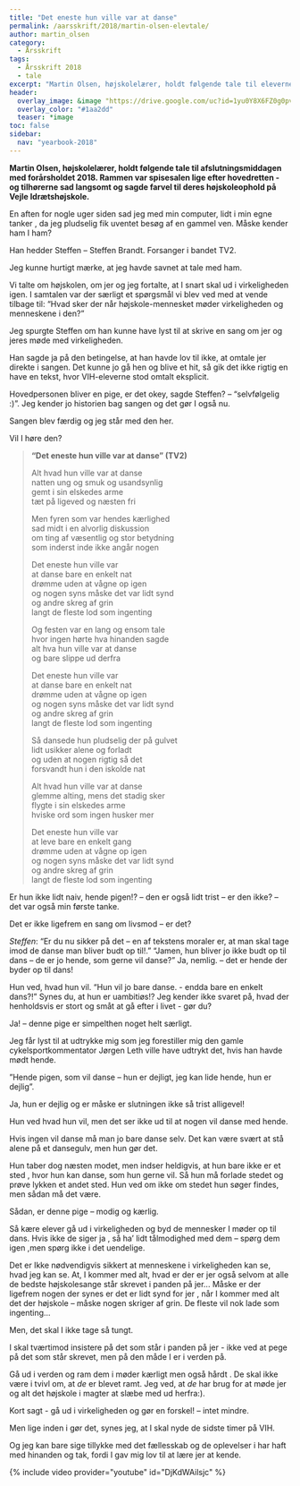 ```yaml
---
title: "Det eneste hun ville var at danse"
permalink: /aarsskrift/2018/martin-olsen-elevtale/
author: martin_olsen
category:
  - Årsskrift
tags:
  - Årsskrift 2018
  - tale
excerpt: "Martin Olsen, højskolelærer, holdt følgende tale til eleverne ved afslutningsmiddagen med forårsholdet 2018."
header:
  overlay_image: &image "https://drive.google.com/uc?id=1yu0Y8X6FZ0g0pvJQwWj_RMP4gDXDHpP3"
  overlay_color: "#1aa2dd"
  teaser: *image 
toc: false
sidebar:
  nav: "yearbook-2018"
---
```


**Martin Olsen, højskolelærer, holdt følgende tale til afslutningsmiddagen med forårsholdet 2018. Rammen var spisesalen lige efter hovedretten - og tilhørerne sad langsomt og sagde farvel til deres højskoleophold på Vejle Idrætshøjskole.**

En aften for nogle uger siden sad jeg med min computer, lidt i min egne tanker , da jeg pludselig fik uventet besøg af en gammel ven. Måske kender ham I ham?

Han hedder Steffen – Steffen Brandt. Forsanger i bandet TV2.

Jeg kunne hurtigt mærke, at jeg havde savnet at tale med ham.

Vi talte om højskolen, om jer og jeg fortalte, at I snart skal ud i virkeligheden igen.
I samtalen var der særligt et spørgsmål vi blev ved med at vende tilbage til: “Hvad sker der når højskole-mennesket møder virkeligheden og menneskene i den?”

Jeg spurgte Steffen om han kunne have lyst til at skrive en sang om jer og jeres møde med virkeligheden.

Han sagde ja på den betingelse, at han havde lov til ikke, at omtale jer direkte i sangen.
Det kunne jo gå hen og blive et hit, så gik det ikke rigtig en have en tekst, hvor VIH-eleverne stod omtalt eksplicit.

Hovedpersonen bliver en pige, er det okey, sagde Steffen? – “selvfølgelig :)”.
Jeg kender jo historien bag sangen og det gør I også nu.

Sangen blev færdig og jeg står med den her.

Vil I høre den?
 
> **“Det eneste hun ville var at danse” (TV2)**
>
> Alt hvad hun ville var at danse  
> natten ung og smuk og usandsynlig  
> gemt i sin elskedes arme  
> tæt på ligeved og næsten fri
>
> Men fyren som var hendes kærlighed  
> sad midt i en alvorlig diskussion  
> om ting af væsentlig og stor betydning  
> som inderst inde ikke angår nogen
>
> Det eneste hun ville var  
> at danse bare en enkelt nat  
> drømme uden at vågne op igen  
> og nogen syns måske det var lidt synd  
> og andre skreg af grin  
> langt de fleste lod som ingenting
> 
> Og festen var en lang og ensom tale  
> hvor ingen hørte hva hinanden sagde  
> alt hva hun ville var at danse  
> og bare slippe ud derfra
>
> Det eneste hun ville var  
> at danse bare en enkelt nat  
> drømme uden at vågne op igen  
> og nogen syns måske det var lidt synd  
> og andre skreg af grin  
> langt de fleste lod som ingenting
>
> Så dansede hun pludselig der på gulvet  
> lidt usikker alene og forladt  
> og uden at nogen rigtig så det  
> forsvandt hun i den iskolde nat
>
> Alt hvad hun ville var at danse  
> glemme alting, mens det stadig sker  
> flygte i sin elskedes arme  
> hviske ord som ingen husker mer
>
> Det eneste hun ville var  
> at leve bare en enkelt gang  
> drømme uden at vågne op igen  
> og nogen syns måske det var lidt synd  
> og andre skreg af grin  
> langt de fleste lod som ingenting

Er hun ikke lidt naiv, hende pigen!? – den er også lidt trist – er den ikke? – det var også min første tanke.

Det er ikke ligefrem en sang om livsmod – er det?

_Steffen_: “Er du nu sikker på det – en af tekstens moraler er, at man skal tage imod de danse man bliver budt op til!.” “Jamen, hun bliver jo ikke budt op til dans – de er jo hende, som gerne vil danse?” Ja, nemlig. – det er hende der byder op til dans! 

Hun ved, hvad hun vil. “Hun vil jo bare danse. -  endda bare en enkelt dans?!” Synes du, at hun er uambitiøs!? Jeg kender ikke svaret på, hvad der henholdsvis er stort og småt at gå efter i livet - gør du?

Ja! – denne pige er simpelthen noget helt særligt.

Jeg får lyst til at udtrykke mig som jeg forestiller mig den gamle cykelsportkommentator Jørgen Leth ville have udtrykt det, hvis han havde mødt hende.

”Hende pigen, som vil danse – hun er dejligt, jeg kan lide hende, hun er dejlig”.

Ja, hun er dejlig og er måske er slutningen ikke så trist alligevel!

Hun ved hvad hun vil, men det ser ikke ud til at nogen vil danse med hende.

Hvis ingen vil danse må man jo bare danse selv. Det kan være svært at stå alene på et dansegulv, men hun gør det.

Hun taber dog næsten modet, men indser heldigvis, at hun bare ikke er et sted , hvor hun kan danse, som hun gerne vil. Så hun må forlade stedet og prøve lykken et andet sted. Hun ved om ikke om stedet hun søger findes, men sådan må det være. 

Sådan, er denne pige – modig og kærlig.

Så kære elever gå ud i virkeligheden og byd de mennesker I møder op til dans.  Hvis ikke de siger ja , så ha’ lidt tålmodighed med dem – spørg dem igen ,men spørg ikke i det uendelige.

Det er Ikke nødvendigvis sikkert at menneskene i virkeligheden kan se, hvad jeg kan se. At,  I kommer med alt, hvad er der er jer også selvom at alle de bedste højskolesange står skrevet i panden på jer... Måske er der ligefrem nogen der synes er det er lidt synd for jer , når I kommer med alt det der højskole – måske nogen skriger af grin. De fleste vil nok lade som ingenting…

Men, det skal I ikke tage så tungt.

I skal tværtimod insistere på det som står i panden på jer - ikke ved at pege på det som står skrevet, men på den måde I er i verden på.

Gå ud i verden og ram dem i møder kærligt men også hårdt . De skal ikke være i tvivl om, at _de_ er blevet ramt. Jeg ved, at _de_ har brug for at møde jer og alt det højskole i magter at slæbe med ud herfra:).

Kort sagt - gå ud i virkeligheden og gør en forskel! – intet mindre.

Men lige inden i gør det, synes jeg, at I skal nyde de sidste timer på VIH.

Og jeg kan bare sige tillykke med det fællesskab og de oplevelser i har haft med hinanden og tak, fordi I gav mig lov til at lære jer at kende.

{% include video provider="youtube" id="DjKdWAilsjc" %}
